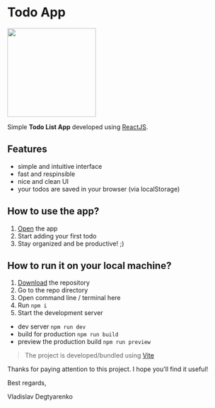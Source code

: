 # Todo App

<img src="https://upload.wikimedia.org/wikipedia/commons/thumb/a/a7/React-icon.svg/2300px-React-icon.svg.png" width="200px"/>

Simple **Todo List App** developed using [ReactJS](https://reactjs.org/).

## Features

- simple and intuitive interface
- fast and respinsible
- nice and clean UI
- your todos are saved in your browser (via localStorage)

## How to use the app?

1. [Open](https://vladislavdegtyarenko.github.io/react-todo-app/) the app
2. Start adding your first todo
3. Stay organized and be productive! ;)

## How to run it on your local machine?

1. [Download](https://github.com/VladislavDegtyarenko/react-todo-app/archive/refs/heads/main.zip) the repository
2. Go to the repo directory
3. Open command line / terminal here
4. Run `npm i`
5. Start the development server

- dev server `npm run dev`
- build for production `npm run build`
- preview the production build `npm run preview`

> The project is developed/bundled using [Vite](https://vitejs.dev/)

Thanks for paying attention to this project. I hope you'll find it useful!

Best regards,

Vladislav Degtyarenko
